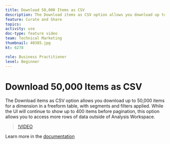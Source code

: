 ```yaml
---
title: Download 50,000 Items as CSV
description: The Download items as CSV option allows you download up to 50,000 items for a dimension in a freeform table, with segments and filters applied. While the UI will continue to show up to 400 items before pagination, this option allows you to access more rows of data outside of Analysis Workspace.
feature: Curate and Share
topics: 
activity: use
doc-type: feature video
team: Technical Marketing
thumbnail: 40385.jpg
kt: 6278

role: Business Practitioner
level: Beginner
---
```


# Download 50,000 Items as CSV

The Download items as CSV option allows you download up to 50,000 items for a dimension in a freeform table, with segments and filters applied. While the UI will continue to show up to 400 items before pagination, this option allows you to access more rows of data outside of Analysis Workspace.

>[!VIDEO](https://video.tv.adobe.com/v/40385/?quality=12&learn=on)

Learn more in the [documentation](https://docs.adobe.com/content/help/en/analytics/analyze/analysis-workspace/curate-share/download-send.html)
